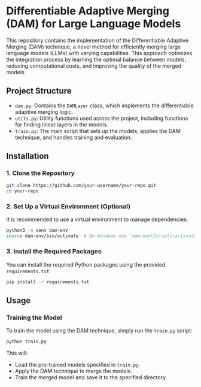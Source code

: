 # Differentiable Adaptive Merging (DAM) for Large Language Models

This repository contains the implementation of the Differentiable Adaptive Merging (DAM) technique, a novel method for efficiently merging large language models (LLMs) with varying capabilities. This approach optimizes the integration process by learning the optimal balance between models, reducing computational costs, and improving the quality of the merged models.

## Project Structure

- `dam.py`: Contains the `DAMLayer` class, which implements the differentiable adaptive merging logic.
- `utils.py`: Utility functions used across the project, including functions for finding linear layers in the models.
- `train.py`: The main script that sets up the models, applies the DAM technique, and handles training and evaluation.

## Installation

### 1. Clone the Repository

```bash
git clone https://github.com/your-username/your-repo.git
cd your-repo
```

### 2. Set Up a Virtual Environment (Optional)

It is recommended to use a virtual environment to manage dependencies:

```bash
python3 -m venv dam-env
source dam-env/bin/activate  # On Windows use `dam-env\Scripts\activate`
```

### 3. Install the Required Packages

You can install the required Python packages using the provided `requirements.txt`:

```bash
pip install -r requirements.txt
```

## Usage

### Training the Model

To train the model using the DAM technique, simply run the `train.py` script:

```bash
python train.py
```

This will:
- Load the pre-trained models specified in `train.py`.
- Apply the DAM technique to merge the models.
- Train the merged model and save it to the specified directory.